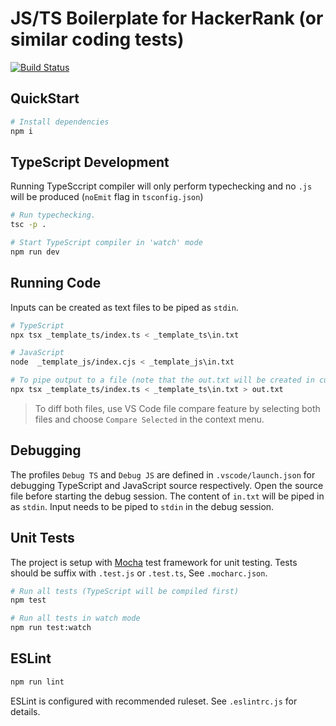 # JS/TS Boilerplate for HackerRank (or similar coding tests)

[![Build Status](https://img.shields.io/github/actions/workflow/status/deskoh/hackerrankjs_boilerplate/nodejs.yaml?branch=main)](https://github.com/deskoh/hackerrankjs_boilerplate/actions?query=workflow%3ANode+CI)

## QuickStart

```sh
# Install dependencies
npm i
```

## TypeScript Development

Running TypeSccript compiler will only perform typechecking and no `.js` will be produced (`noEmit` flag in `tsconfig.json`)

```sh
# Run typechecking.
tsc -p .

# Start TypeScript compiler in 'watch' mode
npm run dev
```

## Running Code

Inputs can be created as text files to be piped as `stdin`.

```sh
# TypeScript
npx tsx _template_ts/index.ts < _template_ts\in.txt

# JavaScript
node  _template_js/index.cjs < _template_js\in.txt

# To pipe output to a file (note that the out.txt will be created in current directory)
npx tsx _template_ts/index.ts < _template_ts\in.txt > out.txt
```

> To diff both files, use VS Code file compare feature by selecting both files and choose `Compare Selected` in the context menu.

## Debugging

The profiles `Debug TS` and `Debug JS` are defined in `.vscode/launch.json` for debugging TypeScript and JavaScript source respectively. Open the source file before starting the debug session. The content of `in.txt` will be piped in as `stdin`. Input needs to be piped to `stdin` in the debug session.

## Unit Tests

The project is setup with [Mocha](https://mochajs.org/) test framework for unit testing. Tests should be suffix with `.test.js` or `.test.ts`, See `.mocharc.json`.

```sh
# Run all tests (TypeScript will be compiled first)
npm test

# Run all tests in watch mode
npm run test:watch
```

## ESLint

```sh
npm run lint
```

ESLint is configured with recommended ruleset. See `.eslintrc.js` for details.
